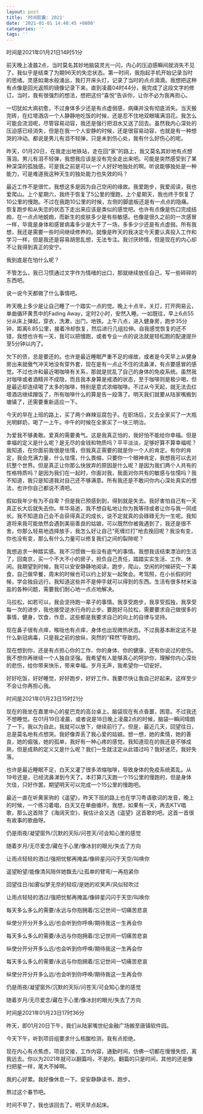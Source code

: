 ```yaml
---
layout: post
title: '时间胶囊: 2021'
date: '2021-01-01 14:40:45 +0800'
categories: ''
tags: ''
---
```



时间是2021年01月21日14时51分

前天晚上凌晨2点，当时莫名其妙地脑袋灵光一闪，内心的压迫感瞬间就消失不见了。我似乎是结束了为期96天的失恋状态。第一时间，我抱起手机开始记录当时的思绪。灵感如潮水般涌出，我打开床头灯，记录了当时的点点滴滴。我想把这种有点像是回光返照的镜像记录下来。直到凌晨04时44分，我完成了这段文字的修订。当时，我有很强烈的想法，想把这份“喜悦”告诉你，让你不必为我再担心。

一切犹如大病初愈，不过身体多少还是有点虚弱感，病痛并没有彻底消失。当天搬完砖，在红塔酒店一个人静静地吃饭的时候，还是忍不住地双眼噙满泪花。我怎么可能会流泪呢，尽管容易动容，我还是强行把泪水又送了回去。虽然我内心深处的压迫感已经消失，但是在我一个人安静的时候，还是很容易动容，也就是有一种想哭的冲动。都说是男儿有泪不轻弹，只是未到伤心处，我有什么好伤心的呢。

昨天，01月20日，在我走出地铁站，走在回“家”的路上，我又莫名其妙地有点想落泪。男儿有泪不轻弹，我想我应该是没有完全走出来吧。可能是突然感受到了某种深深的孤独感。可是我之前是可以一个人好好地独处的啊。听说能够独处是一种能力，可是难道我这种天生的独处能力也失效的吗？

最近工作不是很忙。我想这多是因为自己空闲的缘故。我爱跑步，我爱阅读，我也爱爬山。上个星期六，我终于恢复了5公里的慢跑，上个星期天，我也终于恢复了10公里的慢跑。不过在我跑10公里的时候，左侧的脚底板还是有一点点的隐痛。恢复跑步和从失恋的状态下走出来应该是类似的感觉吧。也许有点像是伤口完成结痂，在一点点地蜕痂，而新生的皮肤多少是有些敏感。也像是很久之前的一次感冒一样，毕竟是身体和感冒病毒多少是大干了一场，多多少少还是有点虚弱。所有我想，我还是需要一些时间继续修养的。就像是昨天的我决定今天要认真投入工作和学习一样，但是我还是容易胡思乱想，无法专注。我讨厌矫情，但是现在的内心却不让我得到真正的安宁。

我到底是在怕什么呢？

不管怎么，我已习惯通过文字作为情绪的出口，那就继续放任自己，写一些碎碎的东西吧。

说一说今天都做了什么事情吧。

昨天晚上多少是让自己睡了一个踏实一点的觉。晚上十点半，关灯，打开网易云，单曲循环黄贯中的Fading Away，定时2小时，安然入睡。一如既往，早上6点55分从床上弹起，穿衣，洗漱，出门，地铁。上午八点，进入健身房，跑步35分钟，距离6.85公里，接着冷却恢复，然后进行几组拉伸。自我感觉恢复的还不错，我想也许有一天，我可以把慢跑，或者专业一点的说法就是轻松跑的配速提升至5分钟以内了。

欠下的债，总是要还的。也许是最近睡眠严重不足的缘故，或者是今天早上从健身房出来就傲气冲天地没有穿外套，现在是有一点止不住的流鼻涕，有点要感冒的感觉。不过也许和最近喝咖啡有关系，那就是扰乱了自己的身体的免疫系统。虽然我对咖啡或者酒精并不成隐，而且我本身算是戒酒的状态，至于咖啡则是极少喝，但是最近却连续喝了太多的咖啡，特别是意式浓缩咖啡。不过从今天起，就无法去红塔酒店继续蹭饭了，所有咖啡什么的算是告一段落了。明天我们就要从陆家嘴搬到塘镇了，还需要重新适应一下。

今天的早在上班的路上，买了两个麻辣豆腐包子。在职场后，又去全家买了一大瓶光明鲜奶，喝了一上午。中午的时候在全家买了一块三明治。

为爱我不够勇敢。爱真的需要勇气。这是我真正怕的，我好怕不能给你幸福。但是幸福的定义是什么呢？是无尽的金钱和物质吗？平平淡淡，足够好算不算幸福呢？我知道，在你面前我很是怯懦，但我真正需要的就是你一个人的肯定。有你的肯定，我会充满力量，什么怯懦，什么畏缩，只要你一个眼神肯定，我想我可以去对抗整个世界。但是真正让你那么快放弃的原因是什么呢？是因为我们两个人共有的性格特质吗？是因为我们在一起时，你面对我，我面对你共有的敏感与怯懦吗？我不知道，我只是知道我对自己还不够满意。所有我还是不敢问你内心深处真实的想法，也许你自己都说不清吧。

假如我年少有为不自卑？但是我已预感到到，得到就是失去。我好害怕自己有一天真正长大后就失去你。年华易逝，我不想自私地让你为我等待或者让你与我一同成长。我不知道自己会不会获得真正的成长，说不定就真的会碌碌无为一生呢。我知道将来我可能依然会遇到美丽善良的姑娘，可以既然你被我遇到了，我还是很不舍。你那么轻易地选择放手，我怎么好让自己“死缠烂打”地去挽回呢？我没有变，你也没有变，那么有什么力量可以修复我们之间的裂隙呢？

我想追求一种踏实感。我不习惯做一些没有底气的事情。我想我该结束漂泊的生活了，回南京，买一个不大不小的房子，担负自己责任，踏踏实实生活、工作、休闲。我期望到时候，我可以安安静静地阅读，跑步，爬山，空闲的时候研究一下美食，自己做早餐，周末的时候也可以约上好友一起聚会。考驾照，在小长假的时候，学会独自远行。我知道这些并不是伸手就可以得到的东西。生活有很多材米油盐的各种问题，需要我们耐心地一点点地解决。

马拉松，如若可以，我会坚持跑一辈子的事情。我享受跑步，我享受孤独，我享受每一次的进步，我也接受逆水行舟的止步。要跑好马拉松，需要要求自己做很多的事情，健身，饮食，作息，这些都是我要求自己的向上的自律与坚持。

现在鼻子很有点痒，喉咙也有点痒，身体也出现微热状态。不过我基本断定这不是什么新冠病毒，只是我之前的放纵，突然的“释然”导致的。

现在想到你，还是有点担心你的工作、你的身体、你的健康，还有你说过的悲伤。我不想你再继续一个人独自坚强。我希望有人能够真心的呵护你，理解你内心深处的悲伤，给你带来快乐，带来幸福。岁月无声，我希望你一切安好。

好好吃饭，好好睡觉，好好跑步，好好工作。我要尽快让我自己好起来。这样至少不会让你再担心我。

时间是2021年01月23日15时21分

现在的我坐在嘉里中心的星巴克的高台桌上。脑袋现在有点昏噩，困意。不过我还不想睡觉。在01月19日凌晨，或者说是18日晚上凌晨2点的时候，脑袋一瞬间晴朗了一下。我以为自此，我就可以放下，继续前行了。但是，最近几天，回望往日，总是莫名地有点想哭。我好像弄丢了我心爱的姑娘。想一想，她的柔情，她的善良，她的倔强，她的孤单，我好有一种心疼的感觉。我知道现在的我还是不够成熟，但是成熟的定义又是什么呢？我们一生就注定从此错过吗？我好迷茫，我好失落。

也许是最近睡眠不足，白天又灌了很多浓缩咖啡，导致身体的免疫系统紊乱。从19号还是，已经流鼻涕到今天了。本打算几天跑一个15公里的慢跑的，但是身体欠佳，只好作罢。期望明天可以完成一个15公里的慢跑吧。

最近一直在听黄家驹的《遥望》，昨天下班的路上也在学习粤语歌词的发音，晚上的时候，一个练习着唱，白天又在单曲循环。我想，如果有一天，再去KTV唱歌，那么这首除了《海阔天空》，我估计会又选《遥望》这首歌的吧。这首一首很有故事的歌曲呀。

仍是雨夜/凝望窗外/沉默的天际/问苍天/可会知心里的感觉

随着岁月/无尽爱念/藏在于心里/像冰封的眼光/失去了方向

让雨点轻轻的洒过/强把忧郁再掩盖/像碎星闪闪于天空/叫唤你

遥望盼望/能像清风陪伴她飘去/让孤单的臂弯/一再抱紧你

回望往日/如雾似梦无奈的轻叹/是她的欢笑声/风似轻吹过

让雨点轻轻的洒过/强把忧郁再掩盖/像碎星闪闪于天空/叫唤你

每天多么多么的需要/永远与你抱拥着/忘记世间一切痛苦悲哀

纵使分开分开多么远/也会听到你呼唤/期待我这一生再会你

每天多么多么的需要/永远与你抱拥着/忘记世间一切痛苦悲哀

纵使分开分开多么远/也会听到你呼唤/期待我这一生再会你

每天多么多么的需要/永远与你抱拥着/忘记世间一切痛苦悲哀

纵使分开分开多么远/也会听到你呼唤/期待我这一生再会你

仍是雨夜/凝望窗外/沉默的天际/问苍天/可会知心里的感觉

随着岁月/无尽爱念/藏在于心里/像冰封的眼光/失去了方向

时间是2021年01月23日17时36分

昨天，即01月20日下午，我们从陆家嘴世纪金融广场搬至唐镇软件园。

今天下午，听到项目组要求什么核酸检测，我有点拒绝。

现在内心有点焦虑，项目交接，工作内容，通勤时间，仿佛一切都在慢慢失控，离我远去。你以为2021年就可以翻篇吗，不是的。翻篇的只是时间，其他的还是像扫把星一样，尾大不掉啊。

我的心好累。我好像休息一下。安安静静读书，跑步。

熬过这个春节吧。

时间不早了，我也该回去了。明天早点起床。
